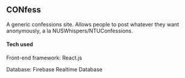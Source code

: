 ## CONfess

A generic confessions site. Allows people to post whatever they want anonymously, a la NUSWhispers/NTUConfessions.

#### Tech used


Front-end framework: React.js

Database: Firebase Realtime Database
